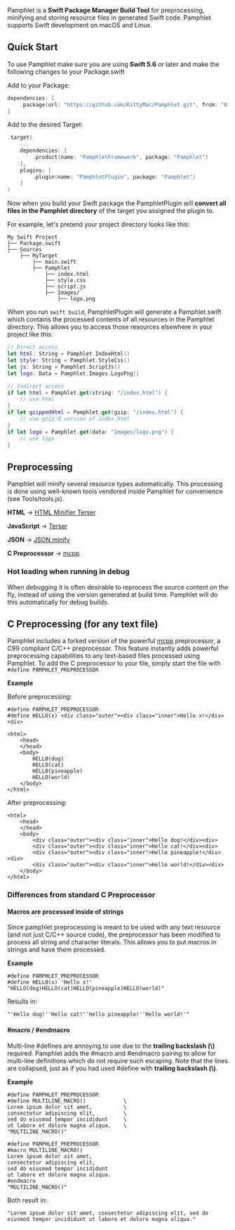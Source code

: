 Pamphlet is a **Swift Package Manager Build Tool** for preprocessing, minifying and storing resource files in generated Swift code. Pamphlet supports Swift development on macOS and Linux.

## Quick Start

To use Pamphlet make sure you are using **Swift 5.6** or later and make the following changes to your Package.swift

Add to your Package:

```swift
dependencies: [
    .package(url: "https://github.com/KittyMac/Pamphlet.git", from: "0.3.0"),
]
```

Add to the desired Target:

```swift
.target(
	...
	dependencies: [
		.product(name: "PamphletFramework", package: "Pamphlet")
	],
	plugins: [
		.plugin(name: "PamphletPlugin", package: "Pamphlet")
	]
)
```

Now when you build your Swift package the PamphletPlugin will **convert all files in the Pamphlet directory** of the target you assigned the plugin to.

For example, let's pretend your project directory looks like this:

```
My Swift Project  
├── Package.swift
├── Sources
	├── MyTarget
		├── main.swift
		├── Pamphlet
			├── index.html  
			├── style.css  
			├── script.js  
			├── Images/  
				├── logo.png  
```

When you run ```swift build```, PamphletPlugin will generate a Pamphlet.swift which contains the processed contents of all resources in the Pamphlet directory. This allows you to access those resources elsewhere in your project like this:

```swift
// Direct access
let html: String = Pamphlet.IndexHtml()
let style: String = Pamphlet.StyleCss()
let js: String = Pamphlet.ScriptJs()
let logo: Data = Pamphlet.Images.LogoPng()

// Indirect access
if let html = Pamphlet.get(string: "/index.html") {
    // use html
}
if let gzippedHtml = Pamphlet.get(gzip: "/index.html") {
    // use gzip'd version of index.html
}
if let logo = Pamphlet.get(data: "Images/logo.png") {
    // use logo
}
```


## Preprocessing

Pamphlet will minify several resource types automatically. This processing is done using well-known tools vendored inside Pamphlet for convenience (see Tools/tools.js).

**HTML** -> [HTML Minifier Terser](https://github.com/terser/html-minifier-terser)

**JavaScript** -> [Terser](https://github.com/terser/terser)

**JSON** -> [JSON.minify](https://github.com/fkei/JSON.minify)

**C Preprocessor** -> [mcpp](http://mcpp.sourceforge.net)

### Hot loading when running in debug
When debugging it is often desirable to reprocess the source content on the fly, instead of using the version generated at build time. Pamphlet will do this automatically for debug builds.

## C Preprocessing (for any text file)

Pamphlet includes a forked version of the powerful [mcpp](http://mcpp.sourceforge.net) preprocessor, a C99 compliant C/C++ preprocessor.  This feature instantly adds powerful preprocessing capabilities to any text-based files processed using Pamphlet. To add the C preprocessor to your file, simply start the file with ```#define PAMPHLET_PREPROCESSOR```

**Example**

Before preprocessing:

```
#define PAMPHLET_PREPROCESSOR
#define HELLO(x) <div class="outer"><div class="inner">Hello x!</div><div>

<html>
	<head>
	</head>
	<body>
		HELLO(dog)
		HELLO(cat)
		HELLO(pineapple)
		HELLO(world)
	</body>
</html>
```

After preprocessing:

```
<html>
	<head>
	</head>
	<body>
		<div class="outer"><div class="inner">Hello dog!</div><div>
		<div class="outer"><div class="inner">Hello cat!</div><div>
		<div class="outer"><div class="inner">Hello pineapple!</div><div>
		<div class="outer"><div class="inner">Hello world!</div><div>
	</body>
</html>
```



### Differences from standard C Preprocessor

#### Macros are processed inside of strings
Since pamphlet preprocessing is meant to be used with any text resource (and not just C/C++ source code), the preprocessor has been modified to process all string and character literals. This allows you to put macros in strings and have them processed.

**Example**

```
#define PAMPHLET_PREPROCESSOR
#define HELLO(x) 'Hello x!'
"HELLO(dog)HELLO(cat)HELLO(pineapple)HELLO(world)"
```

Results in:
	
```
"'Hello dog!''Hello cat!''Hello pineapple!''Hello world!'"
```

#### #macro / #endmacro
Multi-line #defines are annoying to use due to the **trailing backslash (\\)** required. Pamphlet adds the #macro and #endmacro pairing to allow for multi-line definitions which do not require such escaping. Note that the lines are collapsed, just as if you had used #define with **trailing backslash (\\)**.

**Example**

```
#define PAMPHLET_PREPROCESSOR
#define MULTILINE_MACRO()            \
Lorem ipsum dolor sit amet,          \
consectetur adipiscing elit,         \
sed do eiusmod tempor incididunt     \
ut labore et dolore magna aliqua.    \
"MULTILINE_MACRO()"

```

```
#define PAMPHLET_PREPROCESSOR
#macro MULTILINE_MACRO()
Lorem ipsum dolor sit amet, 
consectetur adipiscing elit, 
sed do eiusmod tempor incididunt 
ut labore et dolore magna aliqua. 
#endmacro
"MULTILINE_MACRO()"

```

Both result in:

```
"Lorem ipsum dolor sit amet, consectetur adipiscing elit, sed do eiusmod tempor incididunt ut labore et dolore magna aliqua."
```
